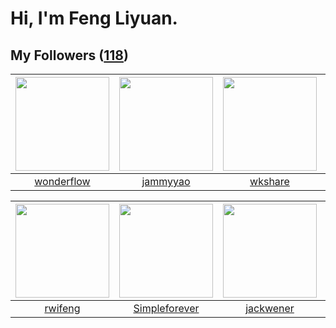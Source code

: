 # Hi, I'm Feng Liyuan.

## My Followers ([118](https://github.com/SunRunAway?tab=followers))

| <img src="https://avatars.githubusercontent.com/u/2173670?v=4" width="150" height="150" /> | <img src="https://avatars.githubusercontent.com/u/38520451?v=4" width="150" height="150" /> | <img src="https://avatars.githubusercontent.com/u/2918384?v=4" width="150" height="150" /> | <img src="https://avatars.githubusercontent.com/u/10694566?v=4" width="150" height="150" /> |
| :----------------------------------------------------------------------------------------: | :-----------------------------------------------------------------------------------------: | :----------------------------------------------------------------------------------------: | :-----------------------------------------------------------------------------------------: |
|                         [wonderflow](https://github.com/wonderflow)                        |                           [jammyyao](https://github.com/jammyyao)                           |                            [wkshare](https://github.com/wkshare)                           |                         [zhuboshuai](https://github.com/zhuboshuai)                         |

| <img src="https://avatars.githubusercontent.com/u/1814146?v=4" width="150" height="150" /> | <img src="https://avatars.githubusercontent.com/u/26863652?v=4" width="150" height="150" /> | <img src="https://avatars.githubusercontent.com/u/30525741?v=4" width="150" height="150" /> | <img src="https://avatars.githubusercontent.com/u/1449133?v=4" width="150" height="150" /> |
| :----------------------------------------------------------------------------------------: | :-----------------------------------------------------------------------------------------: | :-----------------------------------------------------------------------------------------: | :----------------------------------------------------------------------------------------: |
|                            [rwifeng](https://github.com/rwifeng)                           |                      [Simpleforever](https://github.com/Simpleforever)                      |                          [jackwener](https://github.com/jackwener)                          |                             [ma6174](https://github.com/ma6174)                            |